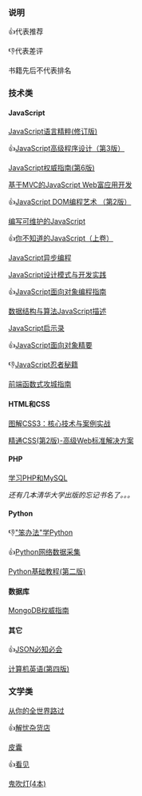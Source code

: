 
### 说明

:+1:代表推荐

:-1:代表差评

书籍先后不代表排名

### 技术类

#### JavaScript

[JavaScript语言精粹(修订版)][1]

:+1:[JavaScript高级程序设计（第3版）][2]

[JavaScript权威指南(第6版)][3]

[基于MVC的JavaScript Web富应用开发][4]

:+1:[JavaScript DOM编程艺术 （第2版）][5]

[编写可维护的JavaScript][6]

:+1:[你不知道的JavaScript（上卷）][7]

[JavaScript异步编程][8]

[JavaScript设计模式与开发实践][9]

:+1:[JavaScript面向对象编程指南][10]

[数据结构与算法JavaScript描述][11]

[JavaScript启示录][12]

:+1:[JavaScript面向对象精要][13]

:-1:[JavaScript忍者秘籍][14]

[前端函数式攻城指南][24]

#### HTML和CSS

[图解CSS3：核心技术与案例实战][15]

[精通CSS(第2版)-高级Web标准解决方案][25]

#### PHP

[学习PHP和MySQL][16]

*还有几本清华大学出版的忘记书名了。。。*

#### Python

:-1:["笨办法"学Python][17]

:+1:[Python网络数据采集][18]

[Python基础教程(第二版)][19]

#### 数据库

[MongoDB权威指南][21]

#### 其它

:+1:[JSON必知必会][22]

[计算机英语(第四版)][23]

### 文学类

[从你的全世界路过][26]

:+1:[解忧杂货店][27]

[皮囊][28]

:+1:[看见][29]

[鬼吹灯(4本)][30]

[1]:https://book.douban.com/subject/11874748/
[2]:https://book.douban.com/subject/10546125/
[3]:https://book.douban.com/subject/10549733/
[4]:https://book.douban.com/subject/10733304/
[5]:https://book.douban.com/subject/6038371/
[6]:https://book.douban.com/subject/21792530/
[7]:https://book.douban.com/subject/26351021/
[8]:https://book.douban.com/subject/24319975/
[9]:https://book.douban.com/subject/26382780/
[10]:https://book.douban.com/subject/21372235/
[11]:https://book.douban.com/subject/25945449/
[12]:https://book.douban.com/subject/25837367/
[13]:https://book.douban.com/subject/26352658/
[14]:https://book.douban.com/subject/26638316/
[15]:https://read.douban.com/ebook/15304763/
[16]:https://book.douban.com/subject/3194855/
[17]:https://book.douban.com/subject/26264642/
[18]:https://book.douban.com/subject/26740503/
[19]:https://book.douban.com/subject/4866934/

[21]:https://book.douban.com/subject/6068947/
[22]:https://book.douban.com/subject/26789960/
[23]:https://book.douban.com/subject/24533635/
[24]:https://book.douban.com/subject/26883736/
[25]:https://book.douban.com/subject/4736167/
[26]:https://book.douban.com/subject/25747921/
[27]:https://book.douban.com/subject/25862578/
[28]:https://book.douban.com/subject/26278687/
[29]:https://book.douban.com/subject/20427187/
[30]:https://book.douban.com/subject/2988181/
[31]:
[32]:
[33]:
[34]:

